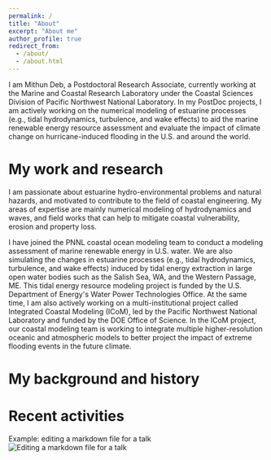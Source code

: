 ```yaml
---
permalink: /
title: "About"
excerpt: "About me"
author_profile: true
redirect_from: 
  - /about/
  - /about.html
---
```


I am Mithun Deb, a Postdoctoral Research Associate, currently working at the Marine and Coastal Research Laboratory under the Coastal Sciences Division of Pacific Northwest National Laboratory. In my PostDoc projects, I am actively working on the numerical modeling of estuarine processes (e.g., tidal hydrodynamics, turbulence, and wake effects) to aid the marine renewable energy resource assessment and evaluate the impact of climate change on hurricane-induced flooding in the U.S. and around the world.

My work and research
======
I am passionate about estuarine hydro-environmental problems and natural hazards, and motivated to contribute to the field of coastal engineering. My areas of expertise are mainly numerical modeling of hydrodynamics and waves, and field works that can help to mitigate coastal vulnerability, erosion and property loss. 

I have joined the PNNL coastal ocean modeling team to conduct a modeling assessment of marine renewable energy in U.S. water. We are also simulating the changes in estuarine processes (e.g., tidal hydrodynamics, turbulence, and wake effects) induced by tidal energy extraction in large open water bodies such as the Salish Sea, WA, and the Western Passage, ME. This tidal energy resource modeling project is funded by the U.S. Department of Energy's Water Power Technologies Office. At the same time, I am also actively working on a multi-institutional project called Integrated Coastal Modeling (ICoM), led by the Pacific Northwest National Laboratory and funded by the DOE Office of Science. In the ICoM project, our coastal modeling team is working to integrate multiple higher-resolution oceanic and atmospheric models to better project the impact of extreme flooding events in the future climate.

My background and history
======


Recent activities
======

Example: editing a markdown file for a talk
![Editing a markdown file for a talk](/images/editing-talk.png)
